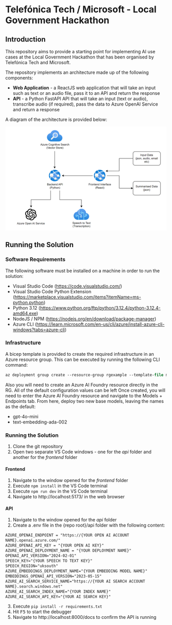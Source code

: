 # Telefónica Tech / Microsoft - Local Government Hackathon

## Introduction

This repository aims to provide a starting point for implementing AI use cases at the Local Government Hackathon that has been organised by Telefónica Tech and Microsoft.

The repository implements an architecture made up of the following components:

- **Web Application** - a ReactJS web application that will take an input such as text or an audio file, pass it to an API and return the response
- **API** - a Python FastAPI API that will take an input (text or audio), transcribe audio (if required), pass the data to Azure OpenAI Service and return a response

A diagram of the architecture is provided below:

![image](docs/images/architecture.png)

## Running the Solution

### Software Requirements

The following software must be installed on a machine in order to run the solution:

- Visual Studio Code (https://code.visualstudio.com/)
- Visual Studio Code Python Extension (https://marketplace.visualstudio.com/items?itemName=ms-python.python)
- Python 3.12 (https://www.python.org/ftp/python/3.12.4/python-3.12.4-amd64.exe)
- NodeJS / NPM (https://nodejs.org/en/download/package-manager)
- Azure CLI (https://learn.microsoft.com/en-us/cli/azure/install-azure-cli-windows?tabs=azure-cli)

### Infrastructure

A bicep template is provided to create the required infrastructure in an Azure resource group. This can be executed by running the following CLI command:

```ps
az deployment group create --resource-group rgexample --template-file main.bicep --parameters councilName='councilNameExample'
```
Also you will need to create an Azure AI Foundry resource directly in the RG. All of the default configuration values can be left
Once created, you will need to enter the Azure AI Foundry resource and navigate to the Models + Endpoints tab. From here, deploy two new base models, leaving the names as the default:
- gpt-4o-mini
- text-embedding-ada-002


### Running the Solution

1. Clone the git repository
2. Open two separate VS Code windows - one for the _api_ folder and another for the _frontend_ folder

#### Frontend

1. Navigate to the window opened for the _frontend_ folder
2. Execute `npm install` in the VS Code terminal
3. Execute `npm run dev` in the VS Code terminal
4. Navigate to http://localhost:5173/ in the web browser

#### API

1. Navigate to the window opened for the _api_ folder
2. Create a .env file in the {repo root}/api folder with the following content:

```
AZURE_OPENAI_ENDPOINT = "https://{YOUR OPEN AI ACCOUNT NAME}.openai.azure.com/"
AZURE_OPENAI_API_KEY = "{YOUR OPEN AI KEY}"
AZURE_OPENAI_DEPLOYMENT_NAME = "{YOUR DEPLOYMENT NAME}"
OPENAI_API_VERSION="2024-02-01"
SPEECH_KEY="{YOUR SPEECH TO TEXT KEY}"
SPEECH_REGION="uksouth"
AZURE_EMBEDDINGS_DEPLOYMENT_NAME="{YOUR EMBEDDING MODEL NAME}"
EMBEDDINGS_OPENAI_API_VERSION="2023-05-15"
AZURE_AI_SEARCH_SERVICE_NAME="https://{YOUR AI SEARCH ACCOUNT NAME}.search.windows.net"
AZURE_AI_SEARCH_INDEX_NAME="{YOUR INDEX NAME}"
AZURE_AI_SEARCH_API_KEY="{YOUR AI SEARCH KEY}"
```

3. Execute `pip install -r requirements.txt`
4. Hit <kbd>F5</kbd> to start the debugger
5. Navigate to http://localhost:8000/docs to confirm the API is running